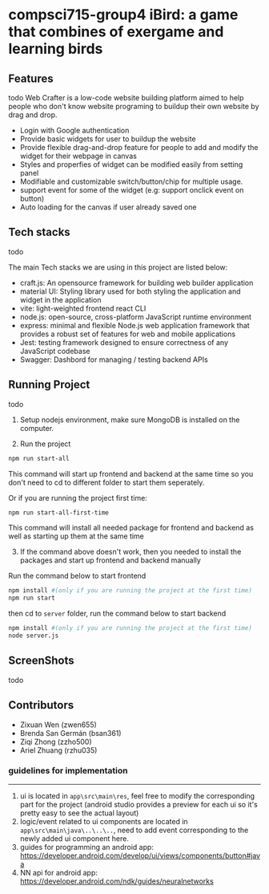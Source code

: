 # compsci715-group4 iBird: a game that combines of exergame and learning birds
 
 
## Features
todo
Web Crafter is a low-code website building platform aimed to help people who don't know website programing to buildup their own website by drag and drop.
- Login with Google authentication
- Provide basic widgets for user to buildup the website
- Provide flexible drag-and-drop feature for people to add and modify the widget for their webpage in canvas
- Styles and properfies of widget can be modified easily from setting panel
- Modifiable and customizable switch/button/chip for multiple usage.
- support event for some of the widget (e.g: support onclick event on button)
- Auto loading for the canvas if user already saved one


## Tech stacks
todo

The main Tech stacks we are using in this project are listed below:
  - craft.js: An opensource framework for building web builder application
  - material UI: Styling library used for both styling the application and widget in the application
  - vite: light-weighted frontend react CLI
  - node.js: open-source, cross-platform JavaScript runtime environment
  - express: minimal and flexible Node.js web application framework that provides a robust set of features for web and mobile applications
  - Jest: testing framework designed to ensure correctness of any JavaScript codebase
  - Swagger: Dashbord for managing / testing backend APIs


## Running Project
todo

1. Setup nodejs environment, make sure MongoDB is installed on the computer.

2. Run the project

```bash
npm run start-all
```

This command will start up frontend and backend at the same time so you don't need to cd to different folder to start them seperately.

Or if you are running the project first time:

```bash
npm run start-all-first-time
```
This command will install all needed package for frontend and backend as well as starting up them at the same time

3. If the command above doesn't work, then you needed to install the packages and start up frontend and backend manually

Run the command below to start frontend
```bash
npm install #(only if you are running the project at the first time)
npm run start
```

then cd to `server` folder, run the command below to start backend
```bash
npm install #(only if you are running the project at the first time)
node server.js
```


## ScreenShots
todo

## Contributors

- Zixuan Wen (zwen655)
- Brenda San Germán (bsan361)
- Ziqi Zhong (zzho500)
- Ariel Zhuang (rzhu035)
  
### guidelines for implementation
---
1. ui is located in `app\src\main\res`, feel free to modify the corresponding part for the project (android studio provides a preview for each ui so it's pretty easy to see the actual layout)
2. logic/event related to ui components are located in `app\src\main\java\..\..\..`, need to add event corresponding to the newly added ui component here.
3. guides for programming an android app: https://developer.android.com/develop/ui/views/components/button#java
4. NN api for android app: https://developer.android.com/ndk/guides/neuralnetworks
